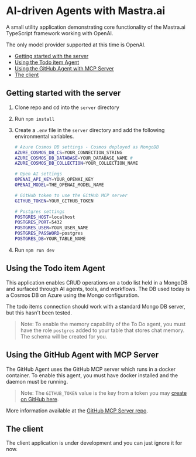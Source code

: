 # AI-driven Agents with Mastra.ai

A small utility application demonstrating core functionality of the Mastra.ai TypeScript framework working with OpenAI.

The only model provider supported at this time is OpenAI.

<!-- no toc -->
  - [Getting started with the server](#getting-started-with-the-server)
  - [Using the Todo item Agent](#using-the-todo-item-agent)
  - [Using the GitHub Agent with MCP Server](#using-the-github-agent-with-mcp-server)
  - [The client](#the-client)


## Getting started with the server

1. Clone repo and cd into the `server` directory
2. Run `npm install`
3. Create a `.env` file in the `server` directory and add the following environmental variables.
   
    ```bash
    # Azure Cosmos DB settings - Cosmos deployed as MongoDB
    AZURE_COSMOS_DB_CS=YOUR_CONNECTION_STRING
    AZURE_COSMOS_DB_DATABASE=YOUR_DATABASE_NAME # 
    AZURE_COSMOS_DB_COLLECTION=YOUR_COLLECTION_NAME

    # Open AI settings
    OPENAI_API_KEY=YOUR_OPENAI_KEY
    OPENAI_MODEL=THE_OPENAI_MODEL_NAME

    # GitHub token to use the GitHub MCP server
    GITHUB_TOKEN=YOUR_GITHUB_TOKEN

    # Postgres settings
    POSTGRES_HOST=localhost
    POSTGRES_PORT=5432
    POSTGRES_USER=YOUR_USER_NAME
    POSTGRES_PASSWORD=postgres
    POSTGRES_DB=YOUR_TABLE_NAME
    ```

4. Run `npm run dev`

## Using the Todo item Agent

This application enables CRUD operations on a todo list held in a MongoDB and surfaced through AI agents, tools, and workflows. The DB used today is a Cosmos DB on Azure using the Mongo configuration.

The todo items connection should work with a standard Mongo DB server, but this hasn't been tested.

> Note: To enable the memory capability of the To Do agent, you must have the role `postgres` added to your table that stores chat memory. The schema will be created for you.

## Using the GitHub Agent with MCP Server

The GitHub Agent uses the GitHub MCP server which runs in a docker container. To enable this agent, you must have docker installed and the daemon must be running.

> Note: The `GITHUB_TOKEN` value is the key from a token you may [create on GitHub here](https://github.com/settings/personal-access-tokens/new).

More information available at the [GitHub MCP Server repo](https://github.com/github/github-mcp-server).

## The client

The client application is under development and you can just ignore it for now.